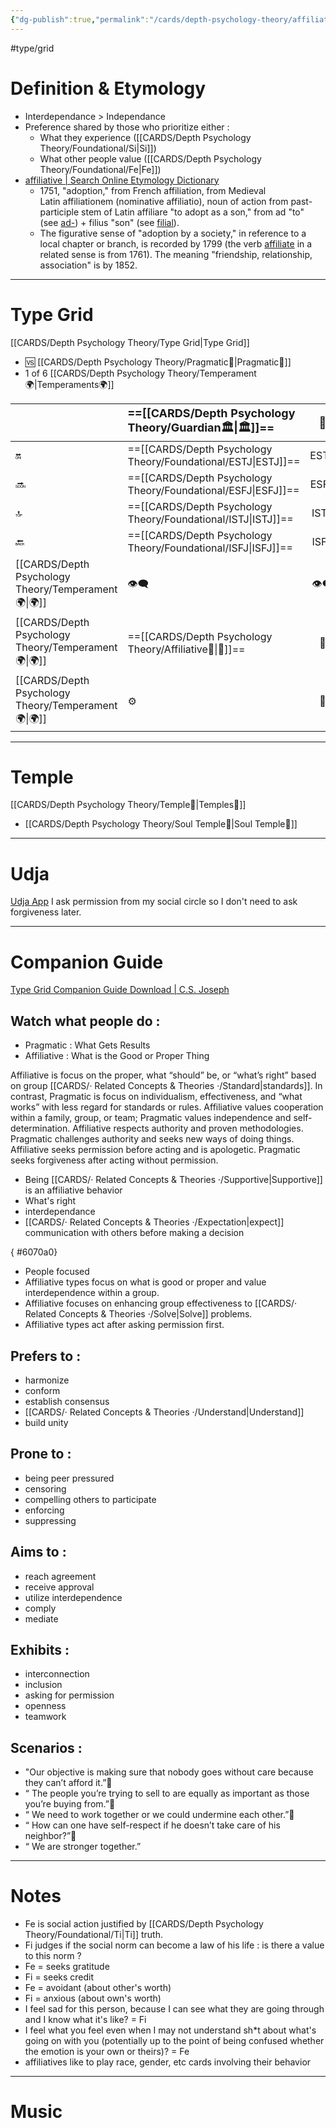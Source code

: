 ```yaml
---
{"dg-publish":true,"permalink":"/cards/depth-psychology-theory/affiliative/","noteIcon":"1","created":"2023-01-01T13:10:48.722+01:00","updated":"2023-06-22T21:01:00.766+02:00"}
---
```


#type/grid 

# Definition & Etymology 
- Interdependance > Independance 
- Preference shared by those who prioritize either : 
	- What they experience ([[CARDS/Depth Psychology Theory/Foundational/Si\|Si]])
	- What other people value ([[CARDS/Depth Psychology Theory/Foundational/Fe\|Fe]])
- [affiliative | Search Online Etymology Dictionary](https://www.etymonline.com/search?q=affiliative)
	- 1751, "adoption," from French affiliation, from Medieval Latin affiliationem (nominative affiliatio), noun of action from past-participle stem of Latin affiliare "to adopt as a son," from ad "to" (see [ad-](https://www.etymonline.com/word/ad-?ref=etymonline_crossreference "Etymology, meaning and definition of ad- ")) + filius "son" (see [filial](https://www.etymonline.com/word/filial?ref=etymonline_crossreference "Etymology, meaning and definition of filial ")).
	- The figurative sense of "adoption by a society," in reference to a local chapter or branch, is recorded by 1799 (the verb [affiliate](https://www.etymonline.com/word/affiliate?ref=etymonline_crossreference "Etymology, meaning and definition of affiliate ") in a related sense is from 1761). The meaning "friendship, relationship, association" is by 1852.
---
# Type Grid 
[[CARDS/Depth Psychology Theory/Type Grid\|Type Grid]]
- 🆚 [[CARDS/Depth Psychology Theory/Pragmatic🦊\|Pragmatic🦊]] 
- 1 of 6 [[CARDS/Depth Psychology Theory/Temperament🌍\|Temperaments🌍]] 

|                      | <font size="4">  ==[[CARDS/Depth Psychology Theory/Guardian🏛️\|🏛️]]== </font>   |  <font size="4"> 🧰</font>   | <font size="4">   🔮  </font> | <font size="4">   ==[[CARDS/Depth Psychology Theory/Idealist🦄\|🦄]]==  </font>    | 💬                       |    💬                            |    💬                     |
|:-------------------- |:--------------------- |:---------------------:|:------------------------- |:--------------------- |:--------------------- |:-------------------------- |:--------------------- |
| 🔛  |  ==[[CARDS/Depth Psychology Theory/Foundational/ESTJ\|ESTJ]]==               |        ESTP        |    ENTJ                     |   ==[[CARDS/Depth Psychology Theory/Foundational/ENFJ\|ENFJ]]==                | ➡️      | 👋       | 🏆     |
| 🔜    |==[[CARDS/Depth Psychology Theory/Foundational/ESFJ\|ESFJ]]==             |   ESFP  |   ENTP                    |   ==[[CARDS/Depth Psychology Theory/Foundational/ENFP\|ENFP]]==                | ↪️ | 👋       | 🏃‍♂️ |
| 🔝  | ==[[CARDS/Depth Psychology Theory/Foundational/ISTJ\|ISTJ]]==            |   ISTP  |   INTJ                    |   ==[[CARDS/Depth Psychology Theory/Foundational/INFJ\|INFJ]]==                | ➡️      | 🧘‍♂️ | 🏃‍♂️ | 🔙 | 
|  🔙  |  ==[[CARDS/Depth Psychology Theory/Foundational/ISFJ\|ISFJ]]==             |     ISFP   |    INTP                     |    ==[[CARDS/Depth Psychology Theory/Foundational/INFP\|INFP]]==                 | ↪️ |  🧘‍♂️  | 🏆     |
|   [[CARDS/Depth Psychology Theory/Temperament🌍\|🌍]]                      | 👁️‍🗨️ | 👁️‍🗨️ |  🧲         |  🧲     |                       |                            |                       |
|   [[CARDS/Depth Psychology Theory/Temperament🌍\|🌍]]                     | ==[[CARDS/Depth Psychology Theory/Affiliative🐜\|🐜]]== |  🦊  | 🦊       | ==[[CARDS/Depth Psychology Theory/Affiliative🐜\|🐜]]== |                       |                            |                       |
|   [[CARDS/Depth Psychology Theory/Temperament🌍\|🌍]]                      | ⚙️  |  👀   | ⚙️      | 👀   |                       |                            |                       |

---
# Temple 
[[CARDS/Depth Psychology Theory/Temple🙏\|Temples🙏]] 
- [[CARDS/Depth Psychology Theory/Soul Temple👤\|Soul Temple👤]] 

---
# Udja
[Udja App](https://www.udja.app/#/)
I ask permission from my social circle so I don't need to ask forgiveness later.

---
# Companion Guide 
[Type Grid Companion Guide Download | C.S. Joseph](https://csjoseph.life/type-grid-companion-guide-download/)
## Watch what people do : 
- Pragmatic : What Gets Results
- Affiliative : What is the Good or Proper Thing

Affiliative is focus on the proper, what “should” be, or “what’s right” based on group [[CARDS/· Related Concepts & Theories ·/Standard\|standards]]. In contrast, Pragmatic is focus on individualism, effectiveness, and “what works” with less regard for standards or rules.
Affiliative values cooperation within a family, group, or team; Pragmatic
values independence and self-determination. Affiliative respects authority and proven methodologies. Pragmatic challenges authority and seeks new ways of doing things. Affiliative seeks permission before acting and is apologetic. Pragmatic seeks forgiveness after acting without permission.

-   Being [[CARDS/· Related Concepts & Theories ·/Supportive\|Supportive]] is an affiliative behavior 
-   What's right 
-   interdependance
-   [[CARDS/· Related Concepts & Theories ·/Expectation\|expect]] communication with others before making a decision
    
{ #6070a0}

-   People focused   
-   Affiliative types focus on what is good or proper and value interdependence within a group. 
-   Affiliative focuses on enhancing group effectiveness to [[CARDS/· Related Concepts & Theories ·/Solve\|Solve]] problems. 
-   Affiliative types act after asking permission first.

## **Prefers to :** 
-   harmonize
-   conform
-   establish consensus
-   [[CARDS/· Related Concepts & Theories ·/Understand\|Understand]]
-   build unity  
    
## **Prone to :**
-   being peer pressured
-   censoring
-   compelling others to participate
-   enforcing
-   suppressing  
    
## **Aims to :**
-   reach agreement
-   receive approval
-   utilize interdependence
-   comply
-   mediate  
    
## **Exhibits :**
-   interconnection 
-   inclusion
-   asking for permission
-   openness
-   teamwork  
    
## **Scenarios :**
-   "Our objective is making sure that nobody goes without care because they can’t afford it.”
-   “ The people you’re trying to sell to are equally as important as those you’re buying from.”
-   “ We need to work together or we could undermine each other.”
-   “ How can one have self-respect if he doesn’t take care of his neighbor?”
-   “ We are stronger together.”
---
# Notes 

- Fe is social action justified by [[CARDS/Depth Psychology Theory/Foundational/Ti\|Ti]] truth. 
- Fi judges if the social norm can become a law of his life : is there a value to this norm ? 
- Fe = seeks gratitude
- Fi = seeks credit 
- Fe = avoidant (about other's worth)
- Fi = anxious (about own's worth)
- I feel sad for this person, because I can see what they are going through and I know what it's like? = Fi
- I feel what you feel even when I may not understand sh*t about what's going on with you (potentially up to the point of being confused whether the emotion is your own or theirs)? = Fe 
- affiliatives like to play race, gender, etc cards involving their behavior

---
# Music
